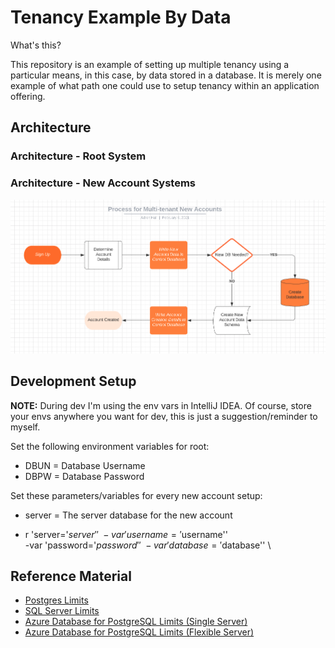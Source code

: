 # Tenancy Example By Data

What's this?

This repository is an example of setting up multiple tenancy using a particular means, in this case, by data stored in a database. It is merely one example of what path one could use to setup tenancy within an application offering.

## Architecture

### Architecture - Root System

### Architecture - New Account Systems

![Process for New Accounts](images/process-new-accounts.png)

## Development Setup

**NOTE:** During dev I'm using the env vars in IntelliJ IDEA. Of course, store your envs anywhere you want for dev, this is just a suggestion/reminder to myself.

Set the following environment variables for root:

* DBUN = Database Username
* DBPW = Database Password

Set these parameters/variables for every new account setup:

* server = The server database for the new account

* r 'server='$server'' \
  -var 'username='$username'' \
  -var 'password='$password'' \
  -var 'database='$database'' \
  
## Reference Material

* [Postgres Limits](https://www.postgresql.org/docs/current/limits.html)
* [SQL Server Limits](https://docs.microsoft.com/en-us/sql/sql-server/maximum-capacity-specifications-for-sql-server?redirectedfrom=MSDN&view=sql-server-ver15)
* [Azure Database for PostgreSQL Limits (Single Server)](https://docs.microsoft.com/en-us/azure/postgresql/concepts-limits)
* [Azure Database for PostgreSQL Limits (Flexible Server)](https://docs.microsoft.com/en-us/azure/postgresql/flexible-server/concepts-limits)
